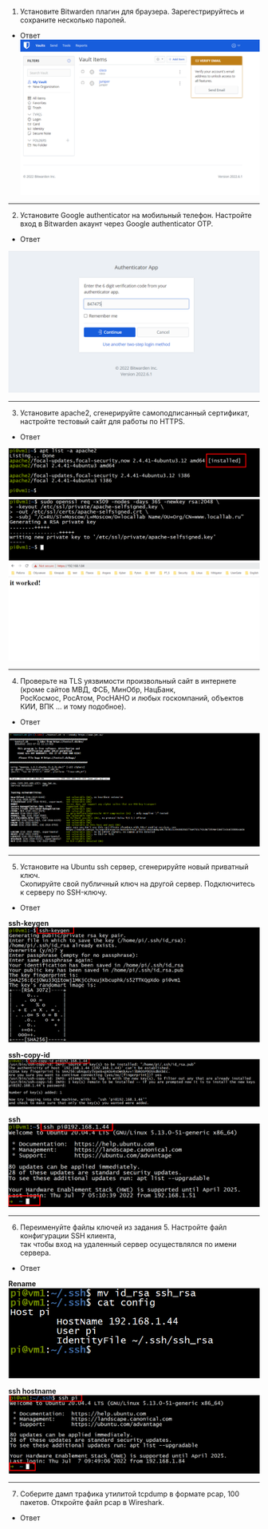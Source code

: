 1. Установите Bitwarden плагин для браузера. Зарегестрируйтесь и сохраните несколько паролей.<br>

-	Ответ
![Bitwarden](https://github.com/davlyatov-ts/security/blob/master/Bitwarden.png)<br>
___
2. Установите Google authenticator на мобильный телефон. Настройте вход в Bitwarden акаунт через Google authenticator OTP.<br>

-	Ответ

![OTP](https://github.com/davlyatov-ts/security/blob/master/111.png)<br>
___
3. Установите apache2, сгенерируйте самоподписанный сертификат, настройте тестовый сайт для работы по HTTPS.<br>

-	Ответ

![install apache](https://github.com/davlyatov-ts/security/blob/master/apache2.png)<br>
![Cert](https://github.com/davlyatov-ts/security/blob/master/openssl-req.png)<br>
![https](https://github.com/davlyatov-ts/security/blob/master/https.png)<br>
___
4. Проверьте на TLS уязвимости произвольный сайт в интернете (кроме сайтов МВД, ФСБ, МинОбр, НацБанк,<br>
 РосКосмос, РосАтом, РосНАНО и любых госкомпаний, объектов КИИ, ВПК ... и тому подобное).<br>

-	Ответ

![TLS](https://github.com/davlyatov-ts/security/blob/master/jet.png)<br>
___
5. Установите на Ubuntu ssh сервер, сгенерируйте новый приватный ключ.<br> 
Скопируйте свой публичный ключ на другой сервер. Подключитесь к серверу по SSH-ключу.<br>

-	Ответ<br>

**ssh-keygen**
![ssh-keygen](https://github.com/davlyatov-ts/security/blob/master/ssh-gen.png)<br>

**ssh-copy-id**
![ssh-copy-id](https://github.com/davlyatov-ts/security/blob/master/copy.png)<br>

**ssh**
![ssh](https://github.com/davlyatov-ts/security/blob/master/ssh-conn.png)<br>
___
6. Переименуйте файлы ключей из задания 5. Настройте файл конфигурации SSH клиента,<br>
так чтобы вход на удаленный сервер осуществлялся по имени сервера.<br>

-	Ответ<br>

**Rename**<br>
![Rename](https://github.com/davlyatov-ts/security/blob/master/2222.png)<br>

**ssh hostname**
![ssh hostname](https://github.com/davlyatov-ts/security/blob/master/connect.png)<br>
____
7. Соберите дамп трафика утилитой tcpdump в формате pcap, 100 пакетов. Откройте файл pcap в Wireshark.

-	Ответ

